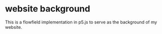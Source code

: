 # website background
This is a flowfield implementation in p5.js to serve as the background of my website.
